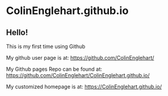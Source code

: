 # ColinEnglehart.github.io


## Hello!

This is my first time using Github

My github user page is at:
https://github.com/ColinEnglehart/

My Github pages Repo can be found at:
https://github.com/ColinEnglehart/ColinEnglehart.github.io/

My customized homepage is at:
https://ColinEnglehart.github.io/
